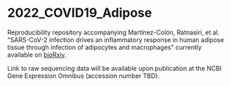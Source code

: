 # 2022_COVID19_Adipose

Reproducibility repository accompanying Martínez-Colón, Ratnasiri, et al. "SARS-CoV-2 infection drives an inflammatory response in human adipose tissue through infection of adipocytes and macrophages" currently available on [bioRxiv](https://www.biorxiv.org/content/10.1101/2021.10.24.465626v1.full?fbclid=IwAR1r812sTIAtdsvtOGYkADCqWno8cfLSHoFfWCoWZL4zVpRZWDGz_lvOywo).

Link to raw sequencing data will be available upon publication at the NCBI Gene Expression Omnibus (accession number TBD).
